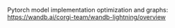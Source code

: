 Pytorch model implementation optimization and graphs:
https://wandb.ai/corgi-team/wandb-lightning/overview

